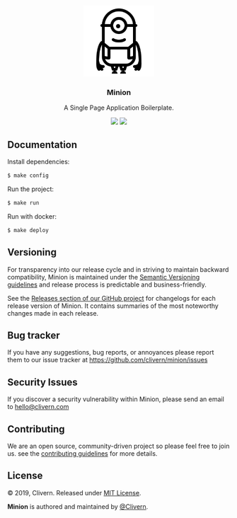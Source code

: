 <p align="center">
    <img alt="Minion Logo" src="/src/assets/images/logo.png" height="160" />
    <h3 align="center">Minion</h3>
    <p align="center">A Single Page Application Boilerplate.</p>
    <p align="center">
        <a href="https://github.com/Clivern/Minion/releases"><img src="https://img.shields.io/badge/Version-2.0.6-red.svg"></a>
        <a href="https://github.com/Clivern/Minion/blob/master/LICENSE"><img src="https://img.shields.io/badge/LICENSE-MIT-orange.svg"></a>
    </p>
</p>


## Documentation

Install dependencies:

```zsh
$ make config
```

Run the project:

```zsh
$ make run
```

Run with docker:

```zsh
$ make deploy
```

## Versioning

For transparency into our release cycle and in striving to maintain backward compatibility, Minion is maintained under the [Semantic Versioning guidelines](https://semver.org/) and release process is predictable and business-friendly.

See the [Releases section of our GitHub project](https://github.com/clivern/minion/releases) for changelogs for each release version of Minion. It contains summaries of the most noteworthy changes made in each release.


## Bug tracker

If you have any suggestions, bug reports, or annoyances please report them to our issue tracker at https://github.com/clivern/minion/issues


## Security Issues

If you discover a security vulnerability within Minion, please send an email to [hello@clivern.com](mailto:hello@clivern.com)


## Contributing

We are an open source, community-driven project so please feel free to join us. see the [contributing guidelines](CONTRIBUTING.md) for more details.


## License

© 2019, Clivern. Released under [MIT License](https://opensource.org/licenses/mit-license.php).

**Minion** is authored and maintained by [@Clivern](http://github.com/clivern).
